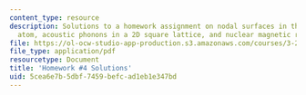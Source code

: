 ```yaml
---
content_type: resource
description: Solutions to a homework assignment on nodal surfaces in the hydrogen
  atom, acoustic phonons in a 2D square lattice, and nuclear magnetic resonance.
file: https://ol-ocw-studio-app-production.s3.amazonaws.com/courses/3-23-electrical-optical-and-magnetic-properties-of-materials-fall-2007/5cea6e7b5dbf7459befcad1eb1e347bd_sol4.pdf
file_type: application/pdf
resourcetype: Document
title: 'Homework #4 Solutions'
uid: 5cea6e7b-5dbf-7459-befc-ad1eb1e347bd
---
```

